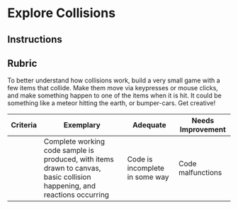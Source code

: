 # Explore Collisions

## Instructions

## Rubric

To better understand how collisions work, build a very small game with a few items that collide. Make them move via keypresses or mouse clicks, and make something happen to one of the items when it is hit. It could be something like a meteor hitting the earth, or bumper-cars. Get creative!

| Criteria | Exemplary                                                                                                                | Adequate                       | Needs Improvement |
| -------- | ------------------------------------------------------------------------------------------------------------------------ | ------------------------------ | ----------------- |
|          | Complete working code sample is produced, with items drawn to canvas, basic collision happening, and reactions occurring | Code is incomplete in some way | Code malfunctions |